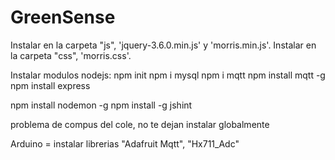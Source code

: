 # GreenSense
 
Instalar en la carpeta "js", 'jquery-3.6.0.min.js' y 'morris.min.js'.
Instalar en la carpeta "css", 'morris.css'.

Instalar modulos nodejs: 
npm init
npm i mysql 
npm i mqtt
npm install mqtt -g
npm install express

npm install nodemon -g
npm install -g jshint

problema de compus del cole, no te dejan instalar globalmente

Arduino = instalar librerias "Adafruit Mqtt", "Hx711_Adc"
